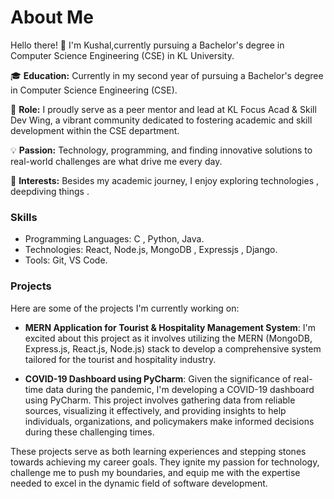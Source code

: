 # About Me

Hello there! 👋 I'm Kushal,currently pursuing a Bachelor's degree in Computer Science Engineering (CSE) in KL University.

🎓 **Education:** Currently in my second year of pursuing a Bachelor's degree in Computer Science Engineering (CSE).

🚀 **Role:** I proudly serve as a peer mentor and lead at KL Focus Acad & Skill Dev Wing, a vibrant community dedicated to fostering academic and skill development within the CSE department.

💡 **Passion:** Technology, programming, and finding innovative solutions to real-world challenges are what drive me every day.

🌟 **Interests:** Besides my academic journey, I enjoy exploring technologies , deepdiving things .

### Skills

- Programming Languages: C , Python, Java.
- Technologies: React, Node.js, MongoDB , Expressjs , Django.
- Tools: Git, VS Code.

### Projects

Here are some of the projects I'm currently working on:

- **MERN Application for Tourist & Hospitality Management System**: I'm excited about this project as it involves utilizing the MERN (MongoDB, Express.js, React.js, Node.js) stack to develop a comprehensive system tailored for the tourist and hospitality industry. 

- **COVID-19 Dashboard using PyCharm**: Given the significance of real-time data during the pandemic, I'm developing a COVID-19 dashboard using PyCharm. This project involves gathering data from reliable sources, visualizing it effectively, and providing insights to help individuals, organizations, and policymakers make informed decisions during these challenging times.

These projects serve as both learning experiences and stepping stones towards achieving my career goals. They ignite my passion for technology, challenge me to push my boundaries, and equip me with the expertise needed to excel in the dynamic field of software development.
